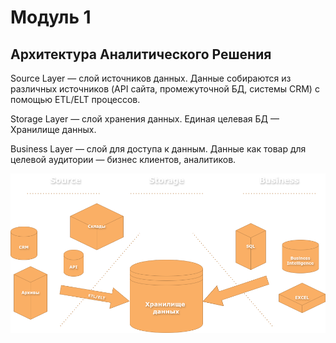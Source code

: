 <h1>Модуль 1</h1>

<h2>Архитектура Аналитического Решения</h2>

Source Layer — слой источников данных.
Данные собираются из различных источников (API сайта, промежуточной БД, системы CRM) с помощью ETL/ELT процессов.

Storage Layer — слой хранения данных.
Единая целевая БД — Хранилище данных.

Business Layer — слой для доступа к данным.
Данные как товар для целевой аудитории — бизнес клиентов, аналитиков.

<img src='https://raw.githubusercontent.com/siochy/data-learn/main/DE-101/Module1/Module1.drawio.png' alt='Архитектура Сбора Данных'>
